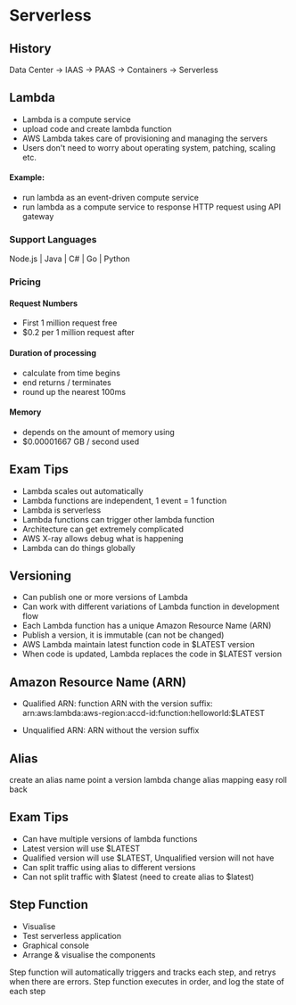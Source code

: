 # Serverless

## History
Data Center -> IAAS -> PAAS -> Containers -> Serverless

## Lambda
* Lambda is a compute service
* upload code and create lambda function
* AWS Lambda takes care of provisioning and managing the servers
* Users don't need to worry about operating system, patching, scaling etc.

#### Example: 
* run lambda as an event-driven compute service
* run lambda as a compute service to response HTTP request using API gateway

### Support Languages
Node.js | Java | C# | Go | Python

### Pricing 
#### Request Numbers
* First 1 million request free
* $0.2 per 1 million request after 

#### Duration of processing
* calculate from time begins
* end returns / terminates
* round up the nearest 100ms

#### Memory
* depends on the amount of memory using
* $0.00001667 GB / second used

## Exam Tips
* Lambda scales out automatically
* Lambda functions are independent, 1 event = 1 function
* Lambda is serverless
* Lambda functions can trigger other lambda function
* Architecture can get extremely complicated
* AWS X-ray allows debug what is happening
* Lambda can do things globally

## Versioning 
* Can publish one or more versions of Lambda
* Can work with different variations of Lambda function in development flow
* Each Lambda function has a unique Amazon Resource Name (ARN)
* Publish a version, it is immutable (can not be changed)
* AWS Lambda maintain latest function code in $LATEST version
* When code is updated, Lambda replaces the code in $LATEST version

## Amazon Resource Name (ARN)
* Qualified ARN:
    function ARN with the version suffix:
        arn:aws:lambda:aws-region:accd-id:function:helloworld:$LATEST

* Unqualified ARN: 
    ARN without the version suffix

## Alias
create an alias name point a version lambda
change alias mapping
easy roll back

## Exam Tips
* Can have multiple versions of lambda functions
* Latest version will use $LATEST
* Qualified version will use $LATEST, Unqualified version will not have
* Can split traffic using alias to different versions
* Can not split traffic with $latest (need to create alias to $latest)

## Step Function
* Visualise
* Test serverless application
* Graphical console
* Arrange & visualise the components

Step function will automatically triggers and tracks each step, and retrys when there are errors.
Step function executes in order, and log the state of each step


